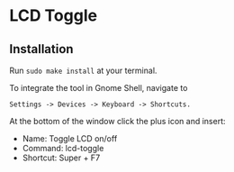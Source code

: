 LCD Toggle
==========

Installation
------------

Run `sudo make install` at your terminal.

To integrate the tool in Gnome Shell, navigate to

    Settings -> Devices -> Keyboard -> Shortcuts.

At the bottom of the window click the plus icon and insert:

- Name: Toggle LCD on/off
- Command: lcd-toggle
- Shortcut: Super + F7
